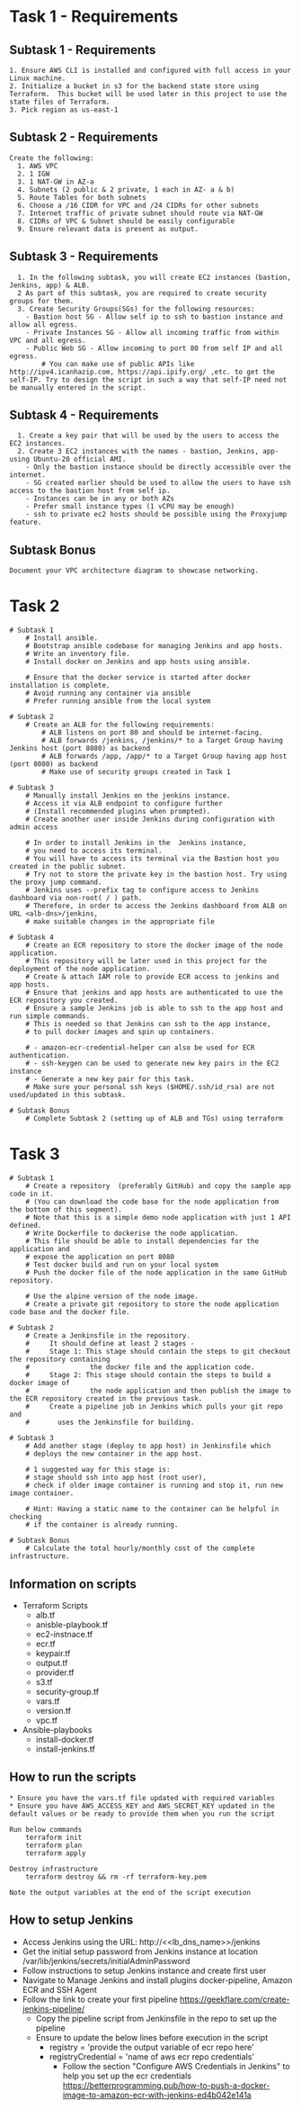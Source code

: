 # Task 1 - Requirements
## Subtask 1 - Requirements
```
1. Ensure AWS CLI is installed and configured with full access in your Linux machine. 
2. Initialize a bucket in s3 for the backend state store using Terraform.  This bucket will be used later in this project to use the state files of Terraform. 
3. Pick region as us-east-1
```

## Subtask 2 - Requirements
```
Create the following: 
  1. AWS VPC
  2. 1 IGW
  3. 1 NAT-GW in AZ-a
  4. Subnets (2 public & 2 private, 1 each in AZ- a & b)
  5. Route Tables for both subnets
  6. Choose a /16 CIDR for VPC and /24 CIDRs for other subnets
  7. Internet traffic of private subnet should route via NAT-GW
  8. CIDRs of VPC & Subnet should be easily configurable
  9. Ensure relevant data is present as output.
```

## Subtask 3 - Requirements
```
  1. In the following subtask, you will create EC2 instances (bastion, Jenkins, app) & ALB. 
  2 As part of this subtask, you are required to create security groups for them.
  3. Create Security Groups(SGs) for the following resources: 
    - Bastion host SG - Allow self ip to ssh to bastion instance and allow all egress.
    - Private Instances SG - Allow all incoming traffic from within VPC and all egress.
    - Public Web SG - Allow incoming to port 80 from self IP and all egress.
        # You can make use of public APIs like http://ipv4.icanhazip.com, https://api.ipify.org/ ,etc. to get the self-IP. Try to design the script in such a way that self-IP need not be manually entered in the script. 
```

## Subtask 4 - Requirements
```
  1. Create a key pair that will be used by the users to access the EC2 instances.
  2. Create 3 EC2 instances with the names - bastion, Jenkins, app- using Ubuntu-20 official AMI.
    - Only the bastion instance should be directly accessible over the internet. 
    - SG created earlier should be used to allow the users to have ssh access to the bastion host from self ip.
    - Instances can be in any or both AZs
    - Prefer small instance types (1 vCPU may be enough)
    - ssh to private ec2 hosts should be possible using the Proxyjump feature.
```

## Subtask Bonus
```
Document your VPC architecture diagram to showcase networking.
```

# Task 2
    # Subtask 1
        # Install ansible.
        # Bootstrap ansible codebase for managing Jenkins and app hosts.
        # Write an inventory file.
        # Install docker on Jenkins and app hosts using ansible.

        # Ensure that the docker service is started after docker installation is complete. 
        # Avoid running any container via ansible
        # Prefer running ansible from the local system

    # Subtask 2	
        # Create an ALB for the following requirements:
            # ALB listens on port 80 and should be internet-facing.
            # ALB forwards /jenkins, /jenkins/* to a Target Group having Jenkins host (port 8080) as backend
            # ALB forwards /app, /app/* to a Target Group having app host (port 8080) as backend
            # Make use of security groups created in Task 1

    # Subtask 3
        # Manually install Jenkins on the jenkins instance. 
        # Access it via ALB endpoint to configure further 
        # (Install recommended plugins when prompted).
        # Create another user inside Jenkins during configuration with admin access
        
        # In order to install Jenkins in the  Jenkins instance, 
        # you need to access its terminal. 
        # You will have to access its terminal via the Bastion host you created in the public subnet. 
        # Try not to store the private key in the bastion host. Try using the proxy jump command. 
        # Jenkins uses --prefix tag to configure access to Jenkins dashboard via non-root( / ) path. 
        # Therefore, in order to access the Jenkins dashboard from ALB on URL <alb-dns>/jenkins, 
        # make suitable changes in the appropriate file

    # Subtask 4	
        # Create an ECR repository to store the docker image of the node application. 
        # This repository will be later used in this project for the deployment of the node application. 
        # Create & attach IAM role to provide ECR access to jenkins and app hosts.
        # Ensure that jenkins and app hosts are authenticated to use the ECR repository you created. 
        # Ensure a sample Jenkins job is able to ssh to the app host and run simple commands. 
        # This is needed so that Jenkins can ssh to the app instance, 
        # to pull docker images and spin up containers.

        # - amazon-ecr-credential-helper can also be used for ECR authentication. 
        # - ssh-keygen can be used to generate new key pairs in the EC2 instance
        # - Generate a new key pair for this task. 
        # Make sure your personal ssh keys ($HOME/.ssh/id_rsa) are not used/updated in this subtask. 

    # Subtask Bonus
        # Complete Subtask 2 (setting up of ALB and TGs) using terraform

# Task 3
    # Subtask 1
        # Create a repository  (preferably GitHub) and copy the sample app code in it. 
        # (You can download the code base for the node application from the bottom of this segment). 
        # Note that this is a simple demo node application with just 1 API defined. 
        # Write Dockerfile to dockerise the node application. 
        # This file should be able to install dependencies for the application and 
        # expose the application on port 8080
        # Test docker build and run on your local system
        # Push the docker file of the node application in the same GitHub repository.

        # Use the alpine version of the node image. 
        # Create a private git repository to store the node application code base and the docker file.

    # Subtask 2	
        # Create a Jenkinsfile in the repository.
        #     It should define at least 2 stages -
        #     Stage 1: This stage should contain the steps to git checkout the repository containing 
        #               the docker file and the application code. 
        #     Stage 2: This stage should contain the steps to build a docker image of 
        #               the node application and then publish the image to the ECR repository created in the previous task.
        #     Create a pipeline job in Jenkins which pulls your git repo and 
        #       uses the Jenkinsfile for building.

    # Subtask 3
        # Add another stage (deploy to app host) in Jenkinsfile which 
        # deploys the new container in the app host.

        # 1 suggested way for this stage is: 
        # stage should ssh into app host (root user), 
        # check if older image container is running and stop it, run new image container.

        # Hint: Having a static name to the container can be helpful in checking 
        # if the container is already running. 

    # Subtask Bonus
        # Calculate the total hourly/monthly cost of the complete infrastructure.	

## Information on scripts
- Terraform Scripts
    - alb.tf
    - anisble-playbook.tf
    - ec2-instnace.tf
    - ecr.tf
    - keypair.tf
    - output.tf
    - provider.tf
    - s3.tf
    - security-group.tf
    - vars.tf
    - version.tf
    - vpc.tf
- Ansible-playbooks
    - install-docker.tf
    - install-jenkins.tf

## How to run the scripts
```
* Ensure you have the vars.tf file updated with required variables
* Ensure you have AWS_ACCESS_KEY and AWS_SECRET_KEY updated in the default values or be ready to provide them when you run the script

Run below commands
    terraform init
    terraform plan
    terraform apply

Destroy infrastructure
    terraform destroy && rm -rf terraform-key.pem

Note the output variables at the end of the script execution
```
## How to setup Jenkins

- Access Jenkins using the URL: http://<<lb_dns_name>>/jenkins
- Get the initial setup password from Jenkins instance at location /var/lib/jenkins/secrets/initialAdminPassword
- Follow instructions to setup Jenkins instance and create first user
- Navigate to Manage Jenkins and install plugins docker-pipeline, Amazon ECR and SSH Agent
- Follow the link to create your first pipeline https://geekflare.com/create-jenkins-pipeline/
    - Copy the pipeline script from Jenkinsfile in the repo to set up the pipeline
    - Ensure to update the below lines before execution in the script
        - registry = 'provide the output variable of ecr repo here'
        - registryCredential = 'name of aws ecr repo credentials'
            - Follow the section "Configure AWS Credentials in Jenkins" to help you set up the ecr credentials https://betterprogramming.pub/how-to-push-a-docker-image-to-amazon-ecr-with-jenkins-ed4b042e141a
